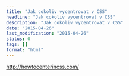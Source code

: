 ```yaml
---
title: "Jak cokoliv vycentrovat v CSS"
headline: "Jak cokoliv vycentrovat v CSS"
description: "Jak cokoliv vycentrovat v CSS"
date: "2015-04-26"
last_modification: "2015-04-26"
status: 0
tags: []
format: "html"
---
```


http://howtocenterincss.com/